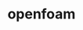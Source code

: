 ---
title: "openfoam"
layout: cache
categories: [package, develop-2025-01-12]
meta: {"versions": ["2312"], "compilers": ["gcc@=11.4.0", "gcc@=12.4.0", "gcc@=7.3.1", "gcc@=9.4.0", "oneapi@=2024.2.1"], "oss": ["amzn2", "ubuntu20.04", "ubuntu22.04"], "platforms": ["linux"], "targets": ["aarch64", "neoverse_v1", "neoverse_v2", "ppc64le", "x86_64_v3", "x86_64_v4"], "stacks": ["aws-isc", "aws-isc-aarch64", "aws-pcluster-neoverse_v1", "aws-pcluster-x86_64_v4", "e4s", "e4s-neoverse-v2", "e4s-oneapi", "e4s-power", "root"], "num_specs": 9, "num_specs_by_stack": {"root": 9, "aws-isc-aarch64": 1, "aws-pcluster-neoverse_v1": 1, "aws-pcluster-x86_64_v4": 2, "aws-isc": 1, "e4s-power": 1, "e4s-neoverse-v2": 1, "e4s": 1, "e4s-oneapi": 1}}
spec_details: [{"hash": "t4z2xgwsxnba67rhxwqdblua7tdvn3oz", "compiler": "gcc@=7.3.1", "versions": ["2312"], "os": "amzn2", "platform": "linux", "target": "aarch64", "variants": ["build_system=generic", "~int64", "~kahip", "~knl", "~metis", "~mgridgen", "~paraview", "precision=dp", "+scotch", "+source", "~vtk", "~zoltan"], "stacks": ["root", "aws-isc-aarch64"], "size": "-", "tarball": "https://binaries.spack.io/develop-2025-01-12/build_cache/linux-amzn2-aarch64/gcc-7.3.1/openfoam-2312/linux-amzn2-aarch64-gcc-7.3.1-openfoam-2312-t4z2xgwsxnba67rhxwqdblua7tdvn3oz.spack"}, {"hash": "x3d77alvb3kdbxbk7xj3mggopy2b6zit", "compiler": "gcc@=12.4.0", "versions": ["2312"], "os": "amzn2", "platform": "linux", "target": "neoverse_v1", "variants": ["build_system=generic", "~int64", "~kahip", "~knl", "~metis", "~mgridgen", "~paraview", "precision=dp", "+scotch", "+source", "~vtk", "~zoltan"], "stacks": ["aws-pcluster-neoverse_v1", "root"], "size": "-", "tarball": "https://binaries.spack.io/develop-2025-01-12/build_cache/linux-amzn2-neoverse_v1/gcc-12.4.0/openfoam-2312/linux-amzn2-neoverse_v1-gcc-12.4.0-openfoam-2312-x3d77alvb3kdbxbk7xj3mggopy2b6zit.spack"}, {"hash": "vqrsi5hk6zc5gv2c4w7gbxjfbti3tlgq", "compiler": "gcc@=12.4.0", "versions": ["2312"], "os": "amzn2", "platform": "linux", "target": "x86_64_v3", "variants": ["build_system=generic", "~int64", "~kahip", "~knl", "~metis", "~mgridgen", "~paraview", "precision=dp", "+scotch", "+source", "~vtk", "~zoltan"], "stacks": ["root", "aws-pcluster-x86_64_v4"], "size": "-", "tarball": "https://binaries.spack.io/develop-2025-01-12/build_cache/linux-amzn2-x86_64_v3/gcc-12.4.0/openfoam-2312/linux-amzn2-x86_64_v3-gcc-12.4.0-openfoam-2312-vqrsi5hk6zc5gv2c4w7gbxjfbti3tlgq.spack"}, {"hash": "hzjck374zxev7nu534nnc6ij4wzn4ajc", "compiler": "gcc@=7.3.1", "versions": ["2312"], "os": "amzn2", "platform": "linux", "target": "x86_64_v3", "variants": ["build_system=generic", "~int64", "~kahip", "~knl", "~metis", "~mgridgen", "~paraview", "precision=dp", "+scotch", "+source", "~vtk", "~zoltan"], "stacks": ["aws-isc", "root"], "size": "-", "tarball": "https://binaries.spack.io/develop-2025-01-12/build_cache/linux-amzn2-x86_64_v3/gcc-7.3.1/openfoam-2312/linux-amzn2-x86_64_v3-gcc-7.3.1-openfoam-2312-hzjck374zxev7nu534nnc6ij4wzn4ajc.spack"}, {"hash": "bdf6wbsa5c5v63gius6chqkvrzzb2dwv", "compiler": "gcc@=12.4.0", "versions": ["2312"], "os": "amzn2", "platform": "linux", "target": "x86_64_v4", "variants": ["build_system=generic", "~int64", "~kahip", "~knl", "~metis", "~mgridgen", "~paraview", "precision=dp", "+scotch", "+source", "~vtk", "~zoltan"], "stacks": ["root", "aws-pcluster-x86_64_v4"], "size": "-", "tarball": "https://binaries.spack.io/develop-2025-01-12/build_cache/linux-amzn2-x86_64_v4/gcc-12.4.0/openfoam-2312/linux-amzn2-x86_64_v4-gcc-12.4.0-openfoam-2312-bdf6wbsa5c5v63gius6chqkvrzzb2dwv.spack"}, {"hash": "r2bcmjvbgpii3hxcrscvtvwjreh3ud6s", "compiler": "gcc@=9.4.0", "versions": ["2312"], "os": "ubuntu20.04", "platform": "linux", "target": "ppc64le", "variants": ["build_system=generic", "~int64", "~kahip", "~knl", "~metis", "~mgridgen", "~paraview", "precision=dp", "+scotch", "+source", "~vtk", "~zoltan"], "stacks": ["root", "e4s-power"], "size": "-", "tarball": "https://binaries.spack.io/develop-2025-01-12/build_cache/linux-ubuntu20.04-ppc64le/gcc-9.4.0/openfoam-2312/linux-ubuntu20.04-ppc64le-gcc-9.4.0-openfoam-2312-r2bcmjvbgpii3hxcrscvtvwjreh3ud6s.spack"}, {"hash": "2e4ijx7zf3m7m7pmdlv7wrffyw6zw4pd", "compiler": "gcc@=11.4.0", "versions": ["2312"], "os": "ubuntu22.04", "platform": "linux", "target": "neoverse_v2", "variants": ["build_system=generic", "~int64", "~kahip", "~knl", "~metis", "~mgridgen", "~paraview", "precision=dp", "+scotch", "+source", "~vtk", "~zoltan"], "stacks": ["root", "e4s-neoverse-v2"], "size": "-", "tarball": "https://binaries.spack.io/develop-2025-01-12/build_cache/linux-ubuntu22.04-neoverse_v2/gcc-11.4.0/openfoam-2312/linux-ubuntu22.04-neoverse_v2-gcc-11.4.0-openfoam-2312-2e4ijx7zf3m7m7pmdlv7wrffyw6zw4pd.spack"}, {"hash": "yjeqnvjhy33giqqrsgwwygsdduho73y4", "compiler": "gcc@=11.4.0", "versions": ["2312"], "os": "ubuntu22.04", "platform": "linux", "target": "x86_64_v3", "variants": ["build_system=generic", "~int64", "~kahip", "~knl", "~metis", "~mgridgen", "~paraview", "precision=dp", "+scotch", "+source", "~vtk", "~zoltan"], "stacks": ["e4s", "root"], "size": "-", "tarball": "https://binaries.spack.io/develop-2025-01-12/build_cache/linux-ubuntu22.04-x86_64_v3/gcc-11.4.0/openfoam-2312/linux-ubuntu22.04-x86_64_v3-gcc-11.4.0-openfoam-2312-yjeqnvjhy33giqqrsgwwygsdduho73y4.spack"}, {"hash": "qacyswmzxb6bsqjrtnwo4f45khu7cjvg", "compiler": "oneapi@=2024.2.1", "versions": ["2312"], "os": "ubuntu22.04", "platform": "linux", "target": "x86_64_v3", "variants": ["build_system=generic", "~int64", "~kahip", "~knl", "~metis", "~mgridgen", "~paraview", "precision=dp", "+scotch", "+source", "~vtk", "~zoltan"], "stacks": ["root", "e4s-oneapi"], "size": "-", "tarball": "https://binaries.spack.io/develop-2025-01-12/build_cache/linux-ubuntu22.04-x86_64_v3/oneapi-2024.2.1/openfoam-2312/linux-ubuntu22.04-x86_64_v3-oneapi-2024.2.1-openfoam-2312-qacyswmzxb6bsqjrtnwo4f45khu7cjvg.spack"}]
---
